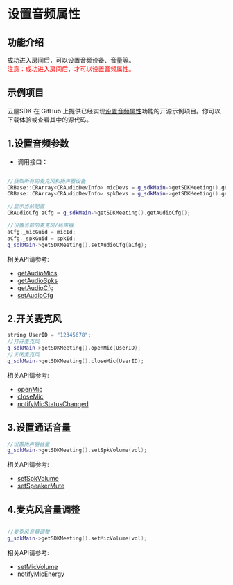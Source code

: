 # 设置音频属性

## 功能介绍

成功进入房间后，可以设置音频设备、音量等。</br>
<font color=Red>注意：成功进入房间后，才可以设置音频属性。</font>

## 示例项目

云屋SDK 在 GitHub 上提供已经实现[设置音频属性](https://github.com/cloudroomSDK/API-Demo/tree/main/Linux/src/TestAudioSetting)功能的开源示例项目。你可以下载体验或查看其中的源代码。

<h2 id=initAudio> 1.设置音频参数</h2>

- 调用接口：

```cpp

//获取所有的麦克风和扬声器设备
CRBase::CRArray<CRAudioDevInfo> micDevs = g_sdkMain->getSDKMeeting().getAudioMics();
CRBase::CRArray<CRAudioDevInfo> spkDevs = g_sdkMain->getSDKMeeting().getAudioSpks();

//显示当前配置
CRAudioCfg aCfg = g_sdkMain->getSDKMeeting().getAudioCfg();

//设置当前的麦克风/扬声器
aCfg._micGuid = micId;
aCfg._spkGuid = spkId;
g_sdkMain->getSDKMeeting().setAudioCfg(aCfg);

```

相关API请参考:
* [getAudioMics](Apis.md#getAudioMics)
* [getAudioSpks](Apis.md#getAudioSpks)
* [getAudioCfg](Apis.md#getAudioCfg)
* [setAudioCfg](Apis.md#setAudioCfg)


<h2 id=openMic> 2.开关麦克风</h2>

```cpp
string UserID = "12345678";
//打开麦克风
g_sdkMain->getSDKMeeting().openMic(UserID);
//关闭麦克风
g_sdkMain->getSDKMeeting().closeMic(UserID);
```


相关API请参考:
* [openMic](Apis.md#openMic)
* [closeMic](Apis.md#closeMic)
* [notifyMicStatusChanged](Apis.md#notifyMicStatusChanged)


<h2 id=setSpkVol> 3.设置通话音量</h2>

```cpp
//设置扬声器音量
g_sdkMain->getSDKMeeting().setSpkVolume(vol);

```


相关API请参考:
* [setSpkVolume](Apis.md#setSpkVolume)
* [setSpeakerMute](Apis.md#setSpeakerMute)


<h2 id=setSpkVol> 4.麦克风音量调整</h2>

```cpp

//麦克风音量调整
g_sdkMain->getSDKMeeting().setMicVolume(vol);

```

相关API请参考:
* [setMicVolume](Apis.md#setMicVolume)
* [notifyMicEnergy](Apis.md#notifyMicEnergy)
